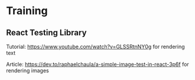# Training

## React Testing Library

Tutorial: https://www.youtube.com/watch?v=GLSSRtnNY0g for rendering text

Article: https://dev.to/raphaelchaula/a-simple-image-test-in-react-3p6f for rendering images